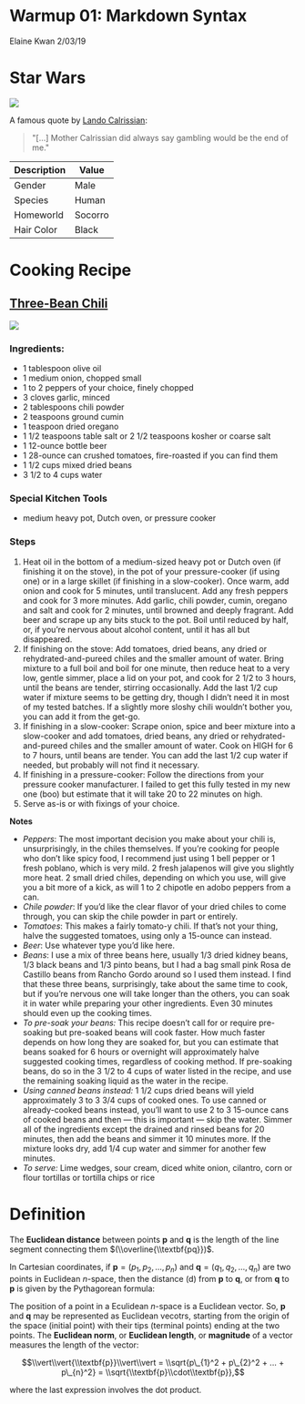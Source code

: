 Warmup 01: Markdown Syntax
================
Elaine Kwan
2/03/19

Star Wars
=========

![](https://www.indiewire.com/wp-content/uploads/2018/05/lando-featured-020718.jpg)<br/>

A famous quote by [Lando Calrissian](https://starwars.fandom.com/wiki/Lando_Calrissian):

> "\[…\] Mother Calrissian did always say gambling would be the end of me."

| **Description** | **Value** |
|-----------------|-----------|
| Gender          | Male      |
| Species         | Human     |
| Homeworld       | Socorro   |
| Hair Color      | Black     |

Cooking Recipe
==============

[Three-Bean Chili](https://smittenkitchen.com/2014/04/three-bean-chili/)
------------------------------------------------------------------------

![](https://farm6.staticflickr.com/5086/13582048424_56ab92139a_z.jpg)

### Ingredients:

-   1 tablespoon olive oil
-   1 medium onion, chopped small
-   1 to 2 peppers of your choice, finely chopped
-   3 cloves garlic, minced
-   2 tablespoons chili powder
-   2 teaspoons ground cumin
-   1 teaspoon dried oregano
-   1 1/2 teaspoons table salt or 2 1/2 teaspoons kosher or coarse salt
-   1 12-ounce bottle beer
-   1 28-ounce can crushed tomatoes, fire-roasted if you can find them
-   1 1/2 cups mixed dried beans
-   3 1/2 to 4 cups water

### Special Kitchen Tools

-   medium heavy pot, Dutch oven, or pressure cooker

### Steps

1.  Heat oil in the bottom of a medium-sized heavy pot or Dutch oven (if finishing it on the stove), in the pot of your pressure-cooker (if using one) or in a large skillet (if finishing in a slow-cooker). Once warm, add onion and cook for 5 minutes, until translucent. Add any fresh peppers and cook for 3 more minutes. Add garlic, chili powder, cumin, oregano and salt and cook for 2 minutes, until browned and deeply fragrant. Add beer and scrape up any bits stuck to the pot. Boil until reduced by half, or, if you’re nervous about alcohol content, until it has all but disappeared.
2.  If finishing on the stove: Add tomatoes, dried beans, any dried or rehydrated-and-pureed chiles and the smaller amount of water. Bring mixture to a full boil and boil for one minute, then reduce heat to a very low, gentle simmer, place a lid on your pot, and cook for 2 1/2 to 3 hours, until the beans are tender, stirring occasionally. Add the last 1/2 cup water if mixture seems to be getting dry, though I didn’t need it in most of my tested batches. If a slightly more sloshy chili wouldn’t bother you, you can add it from the get-go.
3.  If finishing in a slow-cooker: Scrape onion, spice and beer mixture into a slow-cooker and add tomatoes, dried beans, any dried or rehydrated-and-pureed chiles and the smaller amount of water. Cook on HIGH for 6 to 7 hours, until beans are tender. You can add the last 1/2 cup water if needed, but probably will not find it necessary.
4.  If finishing in a pressure-cooker: Follow the directions from your pressure cooker manufacturer. I failed to get this fully tested in my new one (boo) but estimate that it will take 20 to 22 minutes on high.
5.  Serve as-is or with fixings of your choice.

**Notes**

-   *Peppers*: The most important decision you make about your chili is, unsurprisingly, in the chiles themselves. If you’re cooking for people who don’t like spicy food, I recommend just using 1 bell pepper or 1 fresh poblano, which is very mild. 2 fresh jalapenos will give you slightly more heat. 2 small dried chiles, depending on which you use, will give you a bit more of a kick, as will 1 to 2 chipotle en adobo peppers from a can.
-   *Chile powder*: If you’d like the clear flavor of your dried chiles to come through, you can skip the chile powder in part or entirely.
-   *Tomatoes*: This makes a fairly tomato-y chili. If that’s not your thing, halve the suggested tomatoes, using only a 15-ounce can instead.
-   *Beer*: Use whatever type you’d like here.
-   *Beans*: I use a mix of three beans here, usually 1/3 dried kidney beans, 1/3 black beans and 1/3 pinto beans, but I had a bag small pink Rosa de Castillo beans from Rancho Gordo around so I used them instead. I find that these three beans, surprisingly, take about the same time to cook, but if you’re nervous one will take longer than the others, you can soak it in water while preparing your other ingredients. Even 30 minutes should even up the cooking times.
-   *To pre-soak your beans:* This recipe doesn’t call for or require pre-soaking but pre-soaked beans will cook faster. How much faster depends on how long they are soaked for, but you can estimate that beans soaked for 6 hours or overnight will approximately halve suggested cooking times, regardless of cooking method. If pre-soaking beans, do so in the 3 1/2 to 4 cups of water listed in the recipe, and use the remaining soaking liquid as the water in the recipe.
-   *Using canned beans instead:* 1 1/2 cups dried beans will yield approximately 3 to 3 3/4 cups of cooked ones. To use canned or already-cooked beans instead, you’ll want to use 2 to 3 15-ounce cans of cooked beans and then — this is important — skip the water. Simmer all of the ingredients except the drained and rinsed beans for 20 minutes, then add the beans and simmer it 10 minutes more. If the mixture looks dry, add 1/4 cup water and simmer for another few minutes.
-   *To serve:* Lime wedges, sour cream, diced white onion, cilantro, corn or flour tortillas or tortilla chips or rice

Definition
==========

 The **Euclidean distance** between points **p** and **q** is the length of the line segment connecting them $(\\overline{\\textbf{pq}})$.

In Cartesian coordinates, if **p** = (*p*<sub>1</sub>, *p*<sub>2</sub>, ..., *p*<sub>*n*</sub>) and **q** = (*q*<sub>1</sub>, *q*<sub>2</sub>, ..., *q*<sub>*n*</sub>) are two points in Euclidean *n*-space, then the distance (d) from **p** to **q**, or from **q** to **p** is given by the Pythagorean formula:

The position of a point in a Eculidean *n*-space is a Euclidean vector. So, **p** and **q** may be represented as Euclidean vecotrs, starting from the origin of the space (initial point) with their tips (terminal points) ending at the two points. The **Euclidean norm**, or **Euclidean length**, or **magnitude** of a vector measures the length of the vector:

$$\\vert\\vert{\\textbf{p}}\\vert\\vert = \\sqrt{p\_{1}^2 + p\_{2}^2 + ... + p\_{n}^2} = \\sqrt{\\textbf{p}\\cdot\\textbf{p}},$$

where the last expression involves the dot product.
